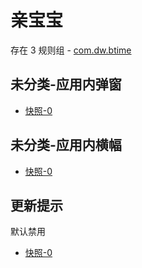 # 亲宝宝

存在 3 规则组 - [com.dw.btime](/src/apps/com.dw.btime.ts)

## 未分类-应用内弹窗

- [快照-0](https://i.gkd.li/i/12889448)

## 未分类-应用内横幅

- [快照-0](https://i.gkd.li/i/12889450)

## 更新提示

默认禁用

- [快照-0](https://i.gkd.li/i/12911011)
